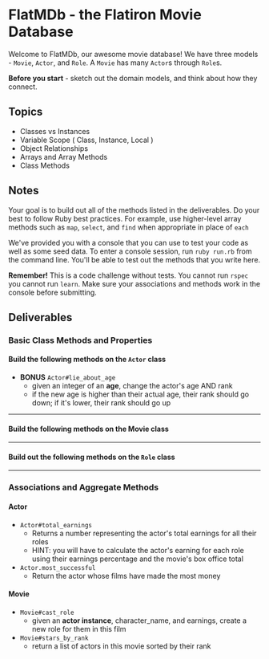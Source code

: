 # FlatMDb - the Flatiron Movie Database

Welcome to FlatMDb, our awesome movie database! We have three models - `Movie`, `Actor`, and `Role`. A `Movie` has many `Actor`s through `Role`s.

**Before you start** - sketch out the domain models, and think about how they connect.

## Topics

- Classes vs Instances
- Variable Scope ( Class, Instance, Local )
- Object Relationships
- Arrays and Array Methods
- Class Methods

## Notes

Your goal is to build out all of the methods listed in the deliverables. Do your best to follow Ruby best practices. For example, use higher-level array methods such as `map`, `select`, and `find` when appropriate in place of `each`

We've provided you with a console that you can use to test your code as well as some seed data. To enter a console session, run `ruby run.rb` from the command line. You'll be able to test out the methods that you write here.

**Remember!** This is a code challenge without tests. You cannot run `rspec` you cannot run `learn`. Make sure your associations and methods work in the console before submitting.

## Deliverables

### Basic Class Methods and Properties

#### Build the following methods on the `Actor` class

<!-- - `Actor#name`
  - returns a **string** that is the actor's name
  - Once an actor is created, their name cannot be changed.
- `Actor#age`
  - returns an **integer** for the actor's age
- `Actor#rank`
  - returns a **string** representing the actor's rank
  - valid ranks are: "A", "B", "C", "D", and "E" -->
<!--
- `Actor.all`
  - should return **all** of the actor instances -->
<!-- - `Actor.average_age`
  - should return the average age of **all** actors in the database -->
<!-- - `Actor.a_list`
  - should return an **array** of all actors with a rank of "A" -->

  <!-- DO THIS LAST -->
- **BONUS** `Actor#lie_about_age`
  - given an integer of an **age**, change the actor's age AND rank
  - if the new age is higher than their actual age, their rank should go down; if it's lower, their rank should go up

---

#### Build the following methods on the Movie class

<!-- - `Movie#title`
  - returns a **string** that is the movie's title
- `Movie#year`
  - returns an **integer** that is the year the movie was released
- `Movie#box_office`
  - returns a **integer** that is the amount of money the movie made at the box office -->

<!-- - `Movie#same_decade`
  - return an **array** of movies from the same decade as this movie instance -->
<!-- - `Movie.all`
  - returns an **array** of all the movies -->
<!-- - `Movie.blockbusters`
  - return an **array** of all movies that made over $50 mil -->
<!-- - `Movie.box_office_total_by_year`
  - Given a year, return an **integer** representing the sum of all the movies' box office earnings in a given year -->

---

#### Build out the following methods on the `Role` class
<!--
- `Role#actor`
  - returns the actor object for that given role
  - Once a role is created, I should not be able to change the actor
- `Role#movie`
  - returns the movie object for that given role
  - Once a role is created, I should not be able to change the movie -->
<!-- - `Role#name`
  - returns a **string** that is the character's name
- `Role#earnings`
  - returns a **number** representing the percentage of the movie's box office earnings that the actor gets paid
  - This should be a float that is not a negative number.
- `Role.all`
  - returns all of the roles -->

---

### Associations and Aggregate Methods

#### Actor

<!-- - `Actor#sign_contract`
  - given a **movie object**, character name (as a string), and their earnings percentage (as a float), creates a new role and associates it with that movie and actor. -->
<!-- - `Actor#total_roles`
  - Returns the total number of roles that the actor has had -->
<!-- - `Actor#movies`
  - Returns all the movie instances the actor has been in -->
<!-- - `Actor#blockbusters`
  - Returns all the movie instances the actor has been in that made over $50 mil -->
- `Actor#total_earnings`
  - Returns a number representing the actor's total earnings for all their roles
  - HINT: you will have to calculate the actor's earning for each role using their earnings percentage and the movie's box office total
- `Actor.most_successful`
  - Return the actor whose films have made the most money

#### Movie

- `Movie#cast_role`
  - given an **actor instance**, character_name, and earnings, create a new role for them in this film
- `Movie#stars_by_rank`
  - return a list of actors in this movie sorted by their rank
